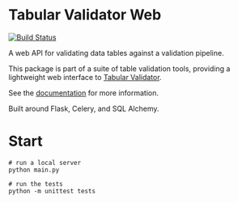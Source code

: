 # Tabular Validator Web

[![Build Status](https://api.shippable.com/projects/54b903605ab6cc135288d4de/badge?branchName=master)](https://app.shippable.com/projects/54b903605ab6cc135288d4de/builds/latest)

A web API for validating data tables against a validation pipeline.

This package is part of a suite of table validation tools, providing a lightweight web interface to [Tabular Validator](https://github.com/okfn/tabular-validator).

See the [documentation](http://tabular-validator.readthedocs.org/en/latest/web.html) for more information.


Built around Flask, Celery, and SQL Alchemy.

# Start

```
# run a local server
python main.py

# run the tests
python -m unittest tests
```
